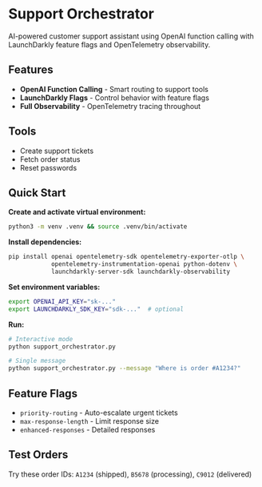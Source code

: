 # Support Orchestrator

AI-powered customer support assistant using OpenAI function calling with LaunchDarkly feature flags and OpenTelemetry observability.

## Features

- **OpenAI Function Calling** - Smart routing to support tools
- **LaunchDarkly Flags** - Control behavior with feature flags
- **Full Observability** - OpenTelemetry tracing throughout

## Tools

- Create support tickets
- Fetch order status  
- Reset passwords

## Quick Start

**Create and activate virtual environment:**
```bash
python3 -m venv .venv && source .venv/bin/activate
```

**Install dependencies:**
```bash
pip install openai opentelemetry-sdk opentelemetry-exporter-otlp \
            opentelemetry-instrumentation-openai python-dotenv \
            launchdarkly-server-sdk launchdarkly-observability
```

**Set environment variables:**
```bash
export OPENAI_API_KEY="sk-..."
export LAUNCHDARKLY_SDK_KEY="sdk-..."  # optional
```

**Run:**
```bash
# Interactive mode
python support_orchestrator.py

# Single message
python support_orchestrator.py --message "Where is order #A1234?"
```

## Feature Flags

- `priority-routing` - Auto-escalate urgent tickets
- `max-response-length` - Limit response size
- `enhanced-responses` - Detailed responses

## Test Orders

Try these order IDs: `A1234` (shipped), `B5678` (processing), `C9012` (delivered)

